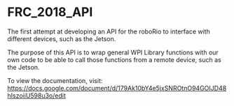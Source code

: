 # FRC_2018_API
The first attempt at developing an API for the roboRio to interface with different devices, such as the Jetson.

The purpose of this API is to wrap general WPI Library functions with our own code to be able to call those functions from a remote device, such as the Jetson.

To view the documentation, visit: https://docs.google.com/document/d/179Ak10bY4e5jxSNROtnO94GOIJD48hIszoiiU598u3o/edit
